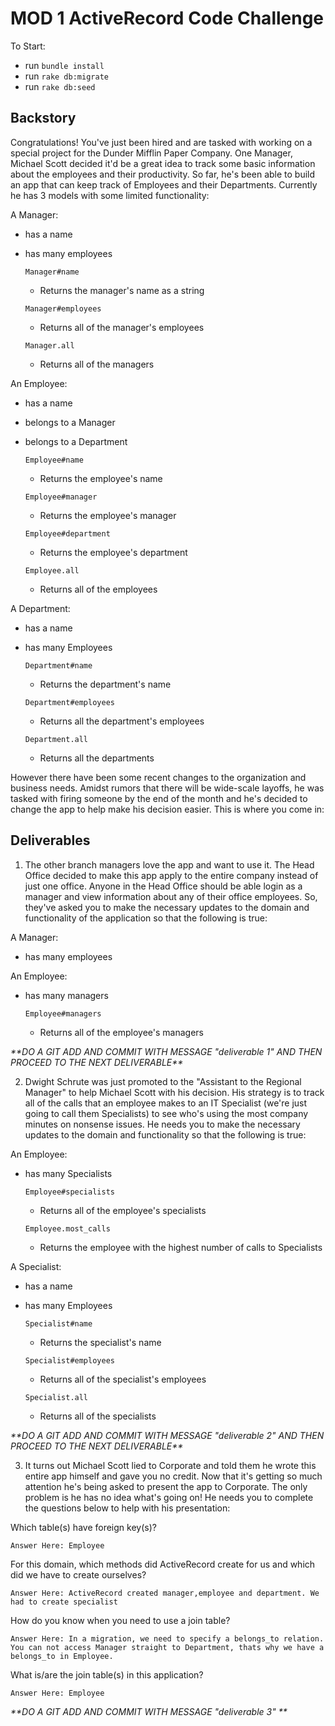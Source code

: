 # MOD 1 ActiveRecord Code Challenge

To Start:
 - run `bundle install`
 - run `rake db:migrate`
 - run `rake db:seed`

## Backstory

Congratulations! You've just been hired and are tasked with working on a special project for the Dunder Mifflin Paper Company. One Manager, Michael Scott decided it'd be a great idea to track some basic information about the employees and their productivity. So far, he's been able to build an app that can keep track of Employees and their Departments. Currently he has 3 models with some limited functionality:

A Manager:

- has a name
- has many employees

  `Manager#name`
    - Returns the manager's name as a string

  `Manager#employees`
    - Returns all of the manager's employees

  `Manager.all`
    - Returns all of the managers

An Employee:

- has a name
- belongs to a Manager
- belongs to a Department

  `Employee#name`
    - Returns the employee's name

  `Employee#manager`
    - Returns the employee's manager

  `Employee#department`
    - Returns the employee's department

  `Employee.all`
    - Returns all of the employees

A Department:

- has a name
- has many Employees

  `Department#name`
    - Returns the department's name

  `Department#employees`
    - Returns all the department's employees

  `Department.all`
    - Returns all the departments

However there have been some recent changes to the organization and business needs. Amidst rumors that there will be wide-scale layoffs, he was tasked with firing someone by the end of the month and he's decided to change the app to help make his decision easier. This is where you come in:

## Deliverables

1. The other branch managers love the app and want to use it. The Head Office decided to make this app apply to the entire company instead of just one office. Anyone in the Head Office should be able login as a manager and view information about any of their office employees. So, they've asked you to make the necessary updates to the domain and functionality of the application so that the following is true:

A Manager:

- has many employees

An Employee:

- has many managers

  `Employee#managers`
    - Returns all of the employee's managers

_\*\*DO A GIT ADD AND COMMIT WITH MESSAGE "deliverable 1" AND THEN PROCEED TO THE NEXT DELIVERABLE\*\*_

2. Dwight Schrute was just promoted to the "Assistant to the Regional Manager" to help Michael Scott with his decision. His strategy is to track all of the calls that an employee makes to an IT Specialist (we're just going to call them Specialists) to see who's using the most company minutes on nonsense issues. He needs you to make the necessary updates to the domain and functionality so that the following is true:

An Employee:

- has many Specialists

  `Employee#specialists`
    - Returns all of the employee's specialists

  `Employee.most_calls`
    - Returns the employee with the highest number of calls to Specialists

A Specialist:

- has a name
- has many Employees

  `Specialist#name`
    - Returns the specialist's name

  `Specialist#employees`
    - Returns all of the specialist's employees

  `Specialist.all`
    - Returns all of the specialists

_\*\*DO A GIT ADD AND COMMIT WITH MESSAGE "deliverable 2" AND THEN PROCEED TO THE NEXT DELIVERABLE\*\*_

3. It turns out Michael Scott lied to Corporate and told them he wrote this entire app himself and gave you no credit. Now that it's getting so much attention he's being asked to present the app to Corporate. The only problem is he has no idea what's going on! He needs you to complete the questions below to help with his presentation:

  Which table(s) have foreign key(s)?

    Answer Here: Employee

  For this domain, which methods did ActiveRecord create for us and which did we have to create ourselves?

    Answer Here: ActiveRecord created manager,employee and department. We had to create specialist 

  How do you know when you need to use a join table?

    Answer Here: In a migration, we need to specify a belongs_to relation. You can not access Manager straight to Department, thats why we have a belongs_to in Employee.

  What is/are the join table(s) in this application?

    Answer Here: Employee

_\*\*DO A GIT ADD AND COMMIT WITH MESSAGE "deliverable 3" \*\*_
